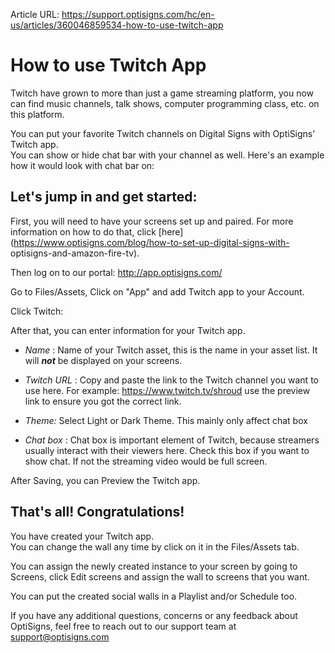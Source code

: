 Article URL: https://support.optisigns.com/hc/en-us/articles/360046859534-how-to-use-twitch-app

# How to use Twitch App

Twitch have grown to more than just a game streaming platform, you now can
find music channels, talk shows, computer programming class, etc. on this
platform.

You can put your favorite Twitch channels on Digital Signs with OptiSigns'
Twitch app.  
You can show or hide chat bar with your channel as well. Here's an example how
it would look with chat bar on:

## **Let's jump in and get started:**

First, you will need to have your screens set up and paired. For more
information on how to do that, click
[here](https://www.optisigns.com/blog/how-to-set-up-digital-signs-with-
optisigns-and-amazon-fire-tv).

Then log on to our portal: <http://app.optisigns.com/>

Go to Files/Assets, Click on "App" and add Twitch app to your Account.

Click Twitch:

After that, you can enter information for your Twitch app.

  * _Name_ : Name of your Twitch asset, this is the name in your asset list. It will  _**not**_ be displayed on your screens.

  * _Twitch URL_ : Copy and paste the link to the Twitch channel you want to use here. For example: <https://www.twitch.tv/shroud> use the preview link to ensure you got the correct link.
  * _Theme:_ Select Light or Dark Theme. This mainly only affect chat box
  * _Chat box_ : Chat box is important element of Twitch, because streamers usually interact with their viewers here. Check this box if you want to show chat. If not the streaming video would be full screen.

After Saving, you can Preview the Twitch app.  
  

## **That's all! Congratulations!**

You have created your Twitch app.  
You can change the wall any time by click on it in the Files/Assets tab.

You can assign the newly created instance to your screen by going to Screens,
click Edit screens and assign the wall to screens that you want.

You can put the created social walls in a Playlist and/or Schedule too.

If you have any additional questions, concerns or any feedback about
OptiSigns, feel free to reach out to our support team at
[support@optisigns.com](mailto:support@optisigns.com)

